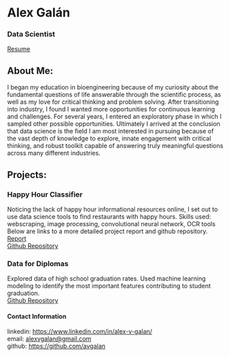 # Alex Galán
### Data Scientist
[Resume](https://drive.google.com/open?id=1qcwypRwYOPhGbBgmRJoiwjD7-fmVMtWh1kHWpiwBHOE)

## About Me:
I began my education in bioengineering because of my curiosity about the fundamental questions of life answerable through the scientific process, as well as my love for critical thinking and problem solving. After transitioning into industry, I found I wanted more opportunities for continuous learning and challenges. For several years, I entered an exploratory phase in which I sampled other possible opportunities. Ultimately I arrived at the conclusion that data science is the field I am most interested in pursuing because of the vast depth of knowledge to explore, innate engagement with critical thinking, and robust toolkit capable of answering truly meaningful questions across many different industries.

## Projects:
### Happy Hour Classifier
Noticing the lack of happy hour informational resources online, I set out to use data science tools to find restaurants with happy hours. Skills used: webscraping, image processing, convolutional neural network, OCR tools
Below are links to a more detailed project report and github repository.<br/>
[Report](https://github.com/avgalan/ga_capstone/blob/master/technical_report.ipynb)<br/>
[Github Repository](https://github.com/avgalan/ga_capstone)

### Data for Diplomas
Explored data of high school graduation rates. Used machine learning modeling to identify the most important features contributing to student graduation.<br/>
[Github Repository](https://github.com/avgalan/ga_project_3)


#### Contact Information
linkedin: <https://www.linkedin.com/in/alex-v-galan/><br/>
email: <alexvgalan@gmail.com><br/>
github: <https://github.com/avgalan><br/>
